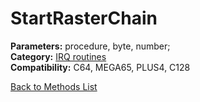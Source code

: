 # StartRasterChain

**Parameters:** procedure, byte, number;  
**Category:** [IRQ routines](../categories/irq_routines.md)  
**Compatibility:** C64, MEGA65, PLUS4, C128  


[Back to Methods List](../../SUMMARY.md)
